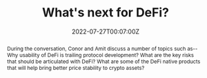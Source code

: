 ---
title: What's next for DeFi?

event:  Web3 Innovators, podcast hosted by Conor Svensson
event_url: "https://podcast.web3labs.com/"

location: "Web3 Innovators, Podcast hosted by Conor Svensson"
<!-- address:
  street: 415 Main St
  city: Cambridge
  region: MA
  postcode: '02142'
  country: United States -->

summary: In Web3 Innovators, Conor Svensson, founder of Web3 Labs speaks to those folk changing the face of finance and other industries with web3 and blockchain technologies.

abstract: During the conversation, Conor and Amit discuss a number of topics such as-- Why usability of DeFi is trailing protocol development? What are the key risks that should be articulated with DeFi? What are some of the DeFi native products that will help bring better price stability to crypto assets?


# Talk start and end times.
#   End time can optionally be hidden by prefixing the line with `#`.
date: "2022-07-27T00:07:00Z"
#date_end: "2030-06-01T15:00:00Z"
all_day: false

# Schedule page publish date (NOT talk date).
publishDate: "2017-01-01T00:00:00Z"

authors: []
tags: []

# Is this a featured talk? (true/false)
featured: false

image:
  caption: ''
  focal_point: Right

links:
url_code: ""
url_pdf: ""
url_slides: ""
url_video: "https://www.youtube.com/watch?v=_Byw5kN-A_w"
url_embed: ""

# Markdown Slides (optional).
#   Associate this talk with Markdown slides.
#   Simply enter your slide deck's filename without extension.
#   E.g. `slides = "example-slides"` references `content/slides/example-slides.md`.
#   Otherwise, set `slides = ""`.
# slides: example

# Projects (optional).
#   Associate this post with one or more of your projects.
#   Simply enter your project's folder or file name without extension.
#   E.g. `projects = ["internal-project"]` references `content/project/deep-learning/index.md`.
#   Otherwise, set `projects = []`.
#projects:
#- internal-project
---